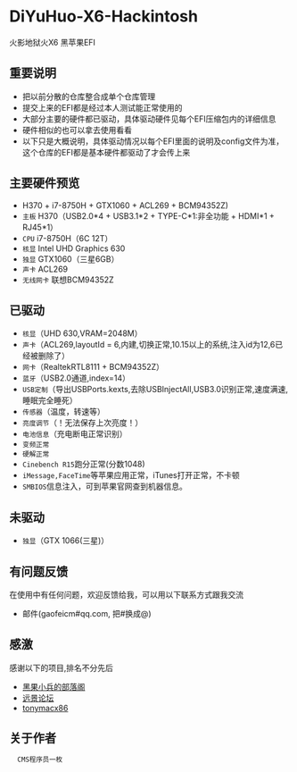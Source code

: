 # DiYuHuo-X6-Hackintosh

火影地狱火X6 黑苹果EFI

## 重要说明
*  把以前分散的仓库整合成单个仓库管理
*  提交上来的EFI都是经过本人测试能正常使用的
*  大部分主要的硬件都已驱动，具体驱动硬件见每个EFI压缩包内的详细信息
*  硬件相似的也可以拿去使用看看
*  以下只是大概说明，具体驱动情况以每个EFI里面的说明及config文件为准，这个仓库的EFI都是基本硬件都驱动了才会传上来

## 主要硬件预览
*    H370 + i7-8750H + GTX1060 + ACL269 + BCM94352Z)
*   `主板` H370（USB2.0\*4 + USB3.1\*2 + TYPE-C\*1:非全功能 + HDMI\*1 + RJ45\*1）
*   `CPU` i7-8750H（6C 12T）
*   `核显` Intel UHD Graphics 630
*   `独显` GTX1060（三星6GB）
*   `声卡` ACL269
*   `无线网卡` 联想BCM94352Z

##  已驱动
*   `核显`（UHD 630,VRAM=2048M）
*   `声卡`（ACL269,layoutId = 6,内建,切换正常,10.15以上的系统,注入id为12,6已经被删除了）
*   `网卡`（RealtekRTL8111 + BCM94352Z）
*   `蓝牙`（USB2.0通道,index=14）
*   `USB定制`（导出USBPorts.kexts,去除USBInjectAll,USB3.0识别正常,速度满速,睡眠完全睡死）
*   `传感器`（温度，转速等）
*   `亮度调节`（！无法保存上次亮度！）
*   `电池信息`（充电断电正常识别）
*   `变频正常`
*   `硬解正常`
*   `Cinebench R15`跑分正常(分数1048)
*   `iMessage,FaceTime`等苹果应用正常，iTunes打开正常，不卡顿
*   `SMBIOS`信息注入，可到苹果官网查到机器信息。

##  未驱动
*   `独显`（GTX 1066(三星)）

## 有问题反馈
在使用中有任何问题，欢迎反馈给我，可以用以下联系方式跟我交流

* 邮件(gaofeicm#qq.com, 把#换成@)

## 感激
感谢以下的项目,排名不分先后

* [黑果小兵的部落阁](https://blog.daliansky.net/)
* [远景论坛](http://bbs.pcbeta.com/)
* [tonymacx86](https://www.tonymacx86.com)

## 关于作者

```javascript
  CMS程序员一枚
```
